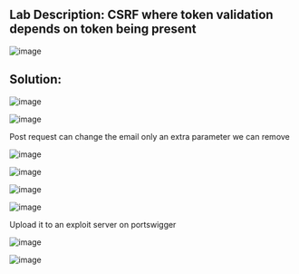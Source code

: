 ## Lab Description: CSRF where token validation depends on token being present

![image](https://github.com/jayshah17/PortSwiggerLabs/assets/76842630/7d27108f-8f6b-4013-8560-d2b234011007)

## Solution:

![image](https://github.com/jayshah17/PortSwiggerLabs/assets/76842630/f1961a85-5b28-4f99-98bd-a7e2ec17777f)

![image](https://github.com/jayshah17/PortSwiggerLabs/assets/76842630/2d35c6b7-4253-469b-8907-e65e33fd319f)

Post request can change the email only an extra parameter we can remove 

![image](https://github.com/jayshah17/PortSwiggerLabs/assets/76842630/fa21c93c-837d-423b-8c76-fddb20b6e17f)

![image](https://github.com/jayshah17/PortSwiggerLabs/assets/76842630/8c6bfc79-060c-43bf-8bbf-384d5e226f79)

![image](https://github.com/jayshah17/PortSwiggerLabs/assets/76842630/c272074b-951d-4bd3-82a1-88873e19a3e7)

![image](https://github.com/jayshah17/PortSwiggerLabs/assets/76842630/15ef0a00-4cee-41bb-8b5e-ebbdfdc4d4e6)

Upload it to an exploit server on portswigger 

![image](https://github.com/jayshah17/PortSwiggerLabs/assets/76842630/3f6aedb9-9483-4093-b31c-1743367dc8fc)

![image](https://github.com/jayshah17/PortSwiggerLabs/assets/76842630/156fb098-2e81-44e9-a325-22ba45f90a17)
